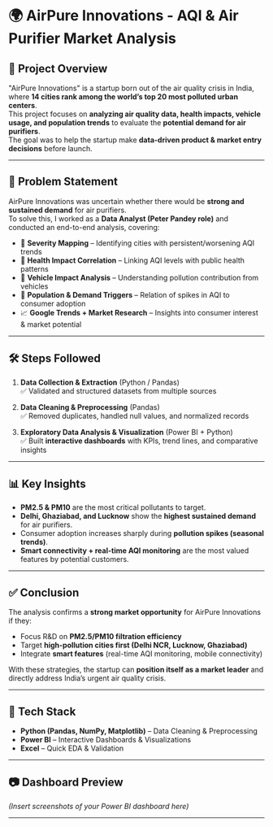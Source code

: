 # 🌍 AirPure Innovations - AQI & Air Purifier Market Analysis

## 📌 Project Overview
"AirPure Innovations" is a startup born out of the air quality crisis in India, where **14 cities rank among the world’s top 20 most polluted urban centers**.  
This project focuses on **analyzing air quality data, health impacts, vehicle usage, and population trends** to evaluate the **potential demand for air purifiers**.  
The goal was to help the startup make **data-driven product & market entry decisions** before launch.

---

## 🎯 Problem Statement
AirPure Innovations was uncertain whether there would be **strong and sustained demand** for air purifiers.  
To solve this, I worked as a **Data Analyst (Peter Pandey role)** and conducted an end-to-end analysis, covering:

- 🔎 **Severity Mapping** – Identifying cities with persistent/worsening AQI trends  
- 🏥 **Health Impact Correlation** – Linking AQI levels with public health patterns  
- 🚗 **Vehicle Impact Analysis** – Understanding pollution contribution from vehicles  
- 👥 **Population & Demand Triggers** – Relation of spikes in AQI to consumer adoption  
- 📈 **Google Trends + Market Research** – Insights into consumer interest & market potential  

---

## 🛠️ Steps Followed
1. **Data Collection & Extraction** (Python / Pandas)  
   ✅ Validated and structured datasets from multiple sources  
   
2. **Data Cleaning & Preprocessing** (Pandas)  
   ✅ Removed duplicates, handled null values, and normalized records  

3. **Exploratory Data Analysis & Visualization** (Power BI + Python)  
   ✅ Built **interactive dashboards** with KPIs, trend lines, and comparative insights  

---

## 📊 Key Insights
- **PM2.5 & PM10** are the most critical pollutants to target.  
- **Delhi, Ghaziabad, and Lucknow** show the **highest sustained demand** for air purifiers.  
- Consumer adoption increases sharply during **pollution spikes (seasonal trends)**.  
- **Smart connectivity + real-time AQI monitoring** are the most valued features by potential customers.  

---

## ✅ Conclusion
The analysis confirms a **strong market opportunity** for AirPure Innovations if they:  
- Focus R&D on **PM2.5/PM10 filtration efficiency**  
- Target **high-pollution cities first (Delhi NCR, Lucknow, Ghaziabad)**  
- Integrate **smart features** (real-time AQI monitoring, mobile connectivity)  

With these strategies, the startup can **position itself as a market leader** and directly address India’s urgent air quality crisis.  

---

## 📌 Tech Stack
- **Python (Pandas, NumPy, Matplotlib)** – Data Cleaning & Preprocessing  
- **Power BI** – Interactive Dashboards & Visualizations  
- **Excel** – Quick EDA & Validation  

---

## 📷 Dashboard Preview  
*(Insert screenshots of your Power BI dashboard here)*  

---

